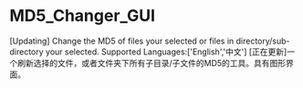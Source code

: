# MD5_Changer_GUI

[Updating] Change the MD5 of files your selected or files in directory/sub-directory your selected.
Supported Languages:['English','中文']
[正在更新]一个刷新选择的文件，或者文件夹下所有子目录/子文件的MD5的工具。具有图形界面。
